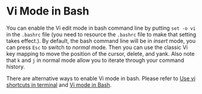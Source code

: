 # Vi Mode in Bash

You can enable the Vi edit mode in bash command line by putting `set -o vi` in the `.bashrc` file (you need to resource the `.bashrc` file to make that setting takes effect.). By default, the bash command line will be in *insert* mode, you can press `Esc` to switch to *normal* mode. Then you can use the classic Vi key mapping to move the position of the cursor, delete, and yank. Also note that `k` and `j` in normal mode allow you to iterate through your command history.

There are alternative ways to enable Vi mode in bash. Please refer to [Use vi shortcuts in terminal](http://vim.wikia.com/wiki/Use_vi_shortcuts_in_terminal) and [Vi mode in Bash](http://blog.sanctum.geek.nz/vi-mode-in-bash/).